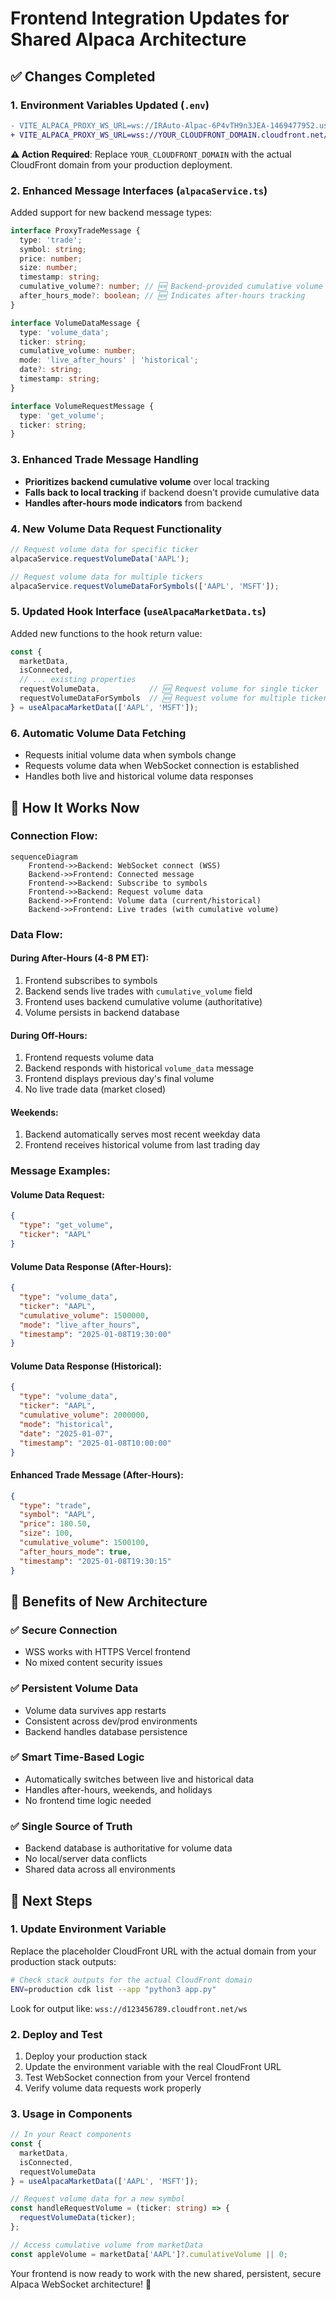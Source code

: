 # Frontend Integration Updates for Shared Alpaca Architecture

## ✅ Changes Completed

### 1. **Environment Variables Updated** (`.env`)
```diff
- VITE_ALPACA_PROXY_WS_URL=ws://IRAuto-Alpac-6P4vTH9n3JEA-1469477952.us-east-1.elb.amazonaws.com/ws
+ VITE_ALPACA_PROXY_WS_URL=wss://YOUR_CLOUDFRONT_DOMAIN.cloudfront.net/ws
```

**⚠️ Action Required**: Replace `YOUR_CLOUDFRONT_DOMAIN` with the actual CloudFront domain from your production deployment.

### 2. **Enhanced Message Interfaces** (`alpacaService.ts`)
Added support for new backend message types:

```typescript
interface ProxyTradeMessage {
  type: 'trade';
  symbol: string;
  price: number;
  size: number;
  timestamp: string;
  cumulative_volume?: number; // 🆕 Backend-provided cumulative volume
  after_hours_mode?: boolean; // 🆕 Indicates after-hours tracking
}

interface VolumeDataMessage {
  type: 'volume_data';
  ticker: string;
  cumulative_volume: number;
  mode: 'live_after_hours' | 'historical';
  date?: string;
  timestamp: string;
}

interface VolumeRequestMessage {
  type: 'get_volume';
  ticker: string;
}
```

### 3. **Enhanced Trade Message Handling**
- **Prioritizes backend cumulative volume** over local tracking
- **Falls back to local tracking** if backend doesn't provide cumulative data
- **Handles after-hours mode indicators** from backend

### 4. **New Volume Data Request Functionality**
```typescript
// Request volume data for specific ticker
alpacaService.requestVolumeData('AAPL');

// Request volume data for multiple tickers
alpacaService.requestVolumeDataForSymbols(['AAPL', 'MSFT']);
```

### 5. **Updated Hook Interface** (`useAlpacaMarketData.ts`)
Added new functions to the hook return value:
```typescript
const {
  marketData,
  isConnected,
  // ... existing properties
  requestVolumeData,           // 🆕 Request volume for single ticker
  requestVolumeDataForSymbols  // 🆕 Request volume for multiple tickers
} = useAlpacaMarketData(['AAPL', 'MSFT']);
```

### 6. **Automatic Volume Data Fetching**
- Requests initial volume data when symbols change
- Requests volume data when WebSocket connection is established
- Handles both live and historical volume data responses

## 🔄 **How It Works Now**

### **Connection Flow**:
```mermaid
sequenceDiagram
    Frontend->>Backend: WebSocket connect (WSS)
    Backend->>Frontend: Connected message
    Frontend->>Backend: Subscribe to symbols
    Frontend->>Backend: Request volume data
    Backend->>Frontend: Volume data (current/historical)
    Backend->>Frontend: Live trades (with cumulative volume)
```

### **Data Flow**:

#### **During After-Hours (4-8 PM ET)**:
1. Frontend subscribes to symbols
2. Backend sends live trades with `cumulative_volume` field
3. Frontend uses backend cumulative volume (authoritative)
4. Volume persists in backend database

#### **During Off-Hours**:
1. Frontend requests volume data
2. Backend responds with historical `volume_data` message
3. Frontend displays previous day's final volume
4. No live trade data (market closed)

#### **Weekends**:
1. Backend automatically serves most recent weekday data
2. Frontend receives historical volume from last trading day

### **Message Examples**:

#### **Volume Data Request**:
```json
{
  "type": "get_volume",
  "ticker": "AAPL"
}
```

#### **Volume Data Response (After-Hours)**:
```json
{
  "type": "volume_data",
  "ticker": "AAPL",
  "cumulative_volume": 1500000,
  "mode": "live_after_hours",
  "timestamp": "2025-01-08T19:30:00"
}
```

#### **Volume Data Response (Historical)**:
```json
{
  "type": "volume_data",
  "ticker": "AAPL",
  "cumulative_volume": 2000000,
  "mode": "historical",
  "date": "2025-01-07",
  "timestamp": "2025-01-08T10:00:00"
}
```

#### **Enhanced Trade Message (After-Hours)**:
```json
{
  "type": "trade",
  "symbol": "AAPL",
  "price": 180.50,
  "size": 100,
  "cumulative_volume": 1500100,
  "after_hours_mode": true,
  "timestamp": "2025-01-08T19:30:15"
}
```

## 🚀 **Benefits of New Architecture**

### ✅ **Secure Connection**
- WSS works with HTTPS Vercel frontend
- No mixed content security issues

### ✅ **Persistent Volume Data**
- Volume data survives app restarts
- Consistent across dev/prod environments
- Backend handles database persistence

### ✅ **Smart Time-Based Logic**
- Automatically switches between live and historical data
- Handles after-hours, weekends, and holidays
- No frontend time logic needed

### ✅ **Single Source of Truth**
- Backend database is authoritative for volume data
- No local/server data conflicts
- Shared data across all environments

## 🔧 **Next Steps**

### **1. Update Environment Variable**
Replace the placeholder CloudFront URL with the actual domain from your production stack outputs:

```bash
# Check stack outputs for the actual CloudFront domain
ENV=production cdk list --app "python3 app.py" 
```

Look for output like: `wss://d123456789.cloudfront.net/ws`

### **2. Deploy and Test**
1. Deploy your production stack
2. Update the environment variable with the real CloudFront URL
3. Test WebSocket connection from your Vercel frontend
4. Verify volume data requests work properly

### **3. Usage in Components**
```typescript
// In your React components
const { 
  marketData, 
  isConnected, 
  requestVolumeData 
} = useAlpacaMarketData(['AAPL', 'MSFT']);

// Request volume data for a new symbol
const handleRequestVolume = (ticker: string) => {
  requestVolumeData(ticker);
};

// Access cumulative volume from marketData
const appleVolume = marketData['AAPL']?.cumulativeVolume || 0;
```

Your frontend is now ready to work with the new shared, persistent, secure Alpaca WebSocket architecture! 🎉